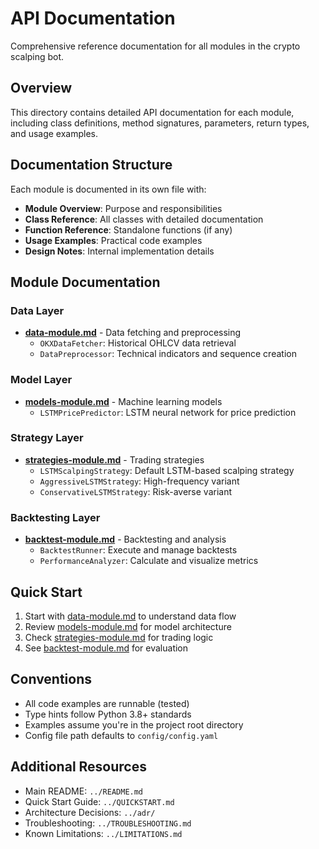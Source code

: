 # API Documentation

Comprehensive reference documentation for all modules in the crypto scalping bot.

## Overview

This directory contains detailed API documentation for each module, including class definitions, method signatures, parameters, return types, and usage examples.

## Documentation Structure

Each module is documented in its own file with:
- **Module Overview**: Purpose and responsibilities
- **Class Reference**: All classes with detailed documentation
- **Function Reference**: Standalone functions (if any)
- **Usage Examples**: Practical code examples
- **Design Notes**: Internal implementation details

## Module Documentation

### Data Layer
- **[data-module.md](data-module.md)** - Data fetching and preprocessing
  - `OKXDataFetcher`: Historical OHLCV data retrieval
  - `DataPreprocessor`: Technical indicators and sequence creation

### Model Layer
- **[models-module.md](models-module.md)** - Machine learning models
  - `LSTMPricePredictor`: LSTM neural network for price prediction

### Strategy Layer
- **[strategies-module.md](strategies-module.md)** - Trading strategies
  - `LSTMScalpingStrategy`: Default LSTM-based scalping strategy
  - `AggressiveLSTMStrategy`: High-frequency variant
  - `ConservativeLSTMStrategy`: Risk-averse variant

### Backtesting Layer
- **[backtest-module.md](backtest-module.md)** - Backtesting and analysis
  - `BacktestRunner`: Execute and manage backtests
  - `PerformanceAnalyzer`: Calculate and visualize metrics

## Quick Start

1. Start with [data-module.md](data-module.md) to understand data flow
2. Review [models-module.md](models-module.md) for model architecture
3. Check [strategies-module.md](strategies-module.md) for trading logic
4. See [backtest-module.md](backtest-module.md) for evaluation

## Conventions

- All code examples are runnable (tested)
- Type hints follow Python 3.8+ standards
- Examples assume you're in the project root directory
- Config file path defaults to `config/config.yaml`

## Additional Resources

- Main README: `../README.md`
- Quick Start Guide: `../QUICKSTART.md`
- Architecture Decisions: `../adr/`
- Troubleshooting: `../TROUBLESHOOTING.md`
- Known Limitations: `../LIMITATIONS.md`
